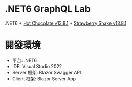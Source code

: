 # .NET6 GraphQL Lab
 .NET6 + [Hot Chocolate v13.8.1](https://chillicream.com/docs/hotchocolate/v13) + [Strawberry Shake v13.8.1](https://chillicream.com/docs/strawberryshake/v13) 

# 開發環境
* 平台: .NET6
* IDE: Visual Studio 2022
* Server 框架: Blazor Swagger API
* Client 框架: Blazor Server App
